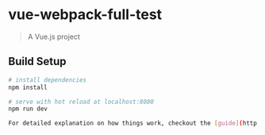 # vue-webpack-full-test

> A Vue.js project

## Build Setup

``` bash
# install dependencies
npm install

# serve with hot reload at localhost:8080
npm run dev

For detailed explanation on how things work, checkout the [guide](http://vuejs-templates.github.io/webpack/) and [docs for vue-loader](http://vuejs.github.io/vue-loader).
